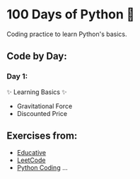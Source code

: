 # 100 Days of Python 🐍
Coding practice to learn Python's basics.

## Code by Day:
### Day 1:
✨ Learning Basics ✨
- Gravitational Force
- Discounted Price

## Exercises from:
- [Educative](https://www.educative.io/learn/home)
- [LeetCode](https://leetcode.com)
- [Python Coding](https://youtube.com/playlist?list=PLeLGx0BaYD6Zr_3ReRhyZHLoO35uEVmcJ&si=hq5QaU2K9G_FsDOC)
...